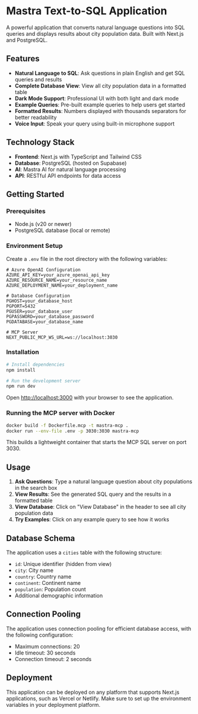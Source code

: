 # Mastra Text-to-SQL Application

A powerful application that converts natural language questions into SQL queries and displays results about city population data. Built with Next.js and PostgreSQL.

## Features

- **Natural Language to SQL**: Ask questions in plain English and get SQL queries and results
- **Complete Database View**: View all city population data in a formatted table
- **Dark Mode Support**: Professional UI with both light and dark mode
- **Example Queries**: Pre-built example queries to help users get started
- **Formatted Results**: Numbers displayed with thousands separators for better readability
- **Voice Input**: Speak your query using built-in microphone support

## Technology Stack

- **Frontend**: Next.js with TypeScript and Tailwind CSS
- **Database**: PostgreSQL (hosted on Supabase)
- **AI**: Mastra AI for natural language processing
- **API**: RESTful API endpoints for data access

## Getting Started

### Prerequisites

- Node.js (v20 or newer)
- PostgreSQL database (local or remote)

### Environment Setup

Create a `.env` file in the root directory with the following variables:

```
# Azure OpenAI Configuration
AZURE_API_KEY=your_azure_openai_api_key
AZURE_RESOURCE_NAME=your_resource_name
AZURE_DEPLOYMENT_NAME=your_deployment_name

# Database Configuration
PGHOST=your_database_host
PGPORT=5432
PGUSER=your_database_user
PGPASSWORD=your_database_password
PGDATABASE=your_database_name

# MCP Server
NEXT_PUBLIC_MCP_WS_URL=ws://localhost:3030
```

### Installation

```bash
# Install dependencies
npm install

# Run the development server
npm run dev
```

Open [http://localhost:3000](http://localhost:3000) with your browser to see the application.

### Running the MCP server with Docker

```bash
docker build -f Dockerfile.mcp -t mastra-mcp .
docker run --env-file .env -p 3030:3030 mastra-mcp
```

This builds a lightweight container that starts the MCP SQL server on port 3030.

## Usage

1. **Ask Questions**: Type a natural language question about city populations in the search box
2. **View Results**: See the generated SQL query and the results in a formatted table
3. **View Database**: Click on "View Database" in the header to see all city population data
4. **Try Examples**: Click on any example query to see how it works

## Database Schema

The application uses a `cities` table with the following structure:

- `id`: Unique identifier (hidden from view)
- `city`: City name
- `country`: Country name
- `continent`: Continent name
- `population`: Population count
- Additional demographic information

## Connection Pooling

The application uses connection pooling for efficient database access, with the following configuration:

- Maximum connections: 20
- Idle timeout: 30 seconds
- Connection timeout: 2 seconds

## Deployment

This application can be deployed on any platform that supports Next.js applications, such as Vercel or Netlify. Make sure to set up the environment variables in your deployment platform.
